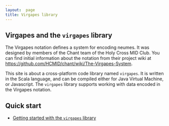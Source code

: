 ```yaml
---
layout:  page
title: Virgapes library
---
```



## Virgapes and the `virgapes` library

The Virgapes notation defines a system for encoding neumes. It was designed by members of the Chant team of the Holy Cross MID Club.  You can find initial information about the notation from their project wiki at  <https://github.com/HCMID/chant/wiki/The-Virgapes-System>.


This site is about a cross-platform code library named `virgapes`.  It is written in the Scala language, and can be compiled either for Java Virtual Machine, or Javascript. The `virgapes` library supports working with data encoded in the Virgapes notation.






## Quick start

-   [Getting started with the `virgapes` library](quick)
